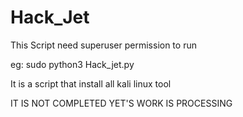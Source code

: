 # Hack_Jet
This Script need superuser permission to run 

eg: sudo python3 Hack_jet.py

It is a script that install all kali linux tool 

IT IS NOT COMPLETED YET'S 
WORK IS PROCESSING 
